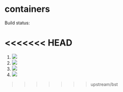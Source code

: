 # containers

Build status:

<<<<<<< HEAD
=======
1. [![](https://github.com/mikeizbicki/containers/workflows/tests-fibonacci/badge.svg)](https://github.com/mikeizbicki/containers/actions?query=workflow%3Atests-fibonacci)
1. [![](https://github.com/mikeizbicki/containers/workflows/tests-range/badge.svg)](https://github.com/mikeizbicki/containers/actions?query=workflow%3Atests-range)
1. [![](https://github.com/mikeizbicki/containers/workflows/tests-BST/badge.svg)](https://github.com/mikeizbicki/containers/actions?query=workflow%3Atests-BST)
1. [![](https://github.com/mikeizbicki/containers/workflows/tests-BinaryTree/badge.svg)](https://github.com/mikeizbicki/containers/actions?query=workflow%3Atests-BinaryTree)
>>>>>>> upstream/bst
